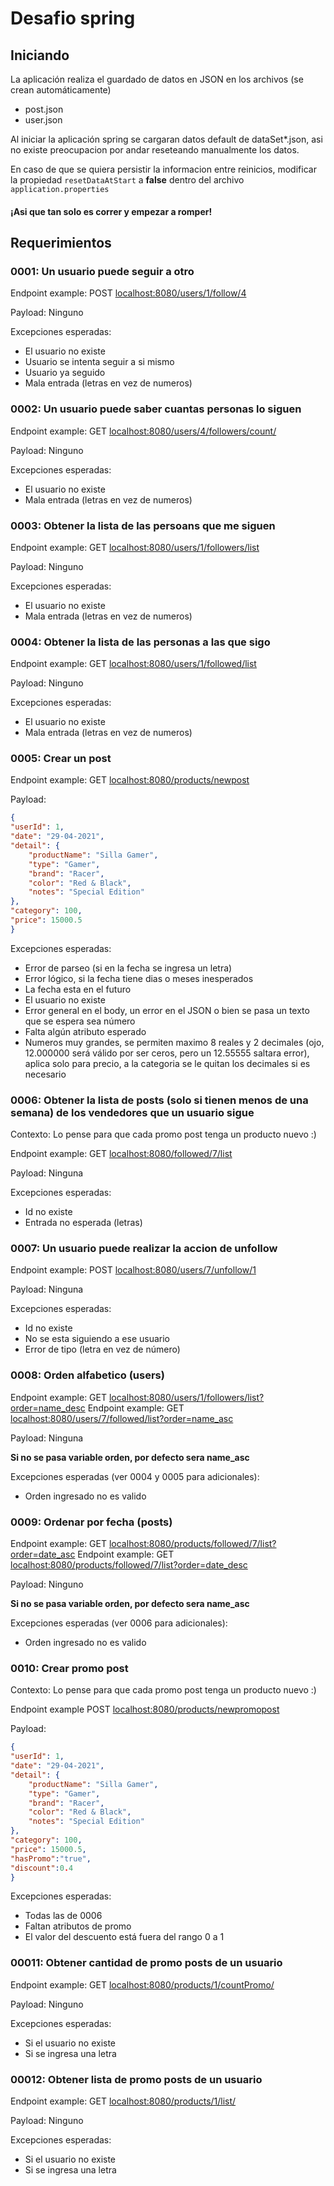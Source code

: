 # Desafio spring

## Iniciando

La aplicación realiza el guardado de datos en JSON en los archivos (se crean automáticamente)

- post.json
- user.json

Al iniciar la aplicación spring se cargaran datos default de dataSet*.json, 
asi no existe preocupacion por andar reseteando manualmente los datos.

En caso de que se quiera persistir la informacion entre reinicios, 
modificar la propiedad `resetDataAtStart` a **false** dentro del archivo `application.properties`

#### ¡Asi que tan solo es correr y empezar a romper!

## Requerimientos

### 0001: Un usuario puede seguir a otro

Endpoint example: POST [localhost:8080/users/1/follow/4]()

Payload: Ninguno

Excepciones esperadas:
 - El usuario no existe
 - Usuario se intenta seguir a si mismo
 - Usuario ya seguido
 - Mala entrada (letras en vez de numeros)

### 0002: Un usuario puede saber cuantas personas lo siguen

Endpoint example: GET [localhost:8080/users/4/followers/count/]()

Payload: Ninguno

Excepciones esperadas:
- El usuario no existe
- Mala entrada (letras en vez de numeros)

### 0003: Obtener la lista de las persoans que me siguen

Endpoint example: GET [localhost:8080/users/1/followers/list]()

Payload: Ninguno

Excepciones esperadas:
- El usuario no existe
- Mala entrada (letras en vez de numeros)


### 0004: Obtener la lista de las personas a las que sigo

Endpoint example: GET [localhost:8080/users/1/followed/list]()

Payload: Ninguno

Excepciones esperadas:
- El usuario no existe
- Mala entrada (letras en vez de numeros)

### 0005: Crear un post

Endpoint example: GET [localhost:8080/products/newpost]()

Payload:
````json
{
"userId": 1,
"date": "29-04-2021",
"detail": {
    "productName": "Silla Gamer",
    "type": "Gamer",
    "brand": "Racer",
    "color": "Red & Black",
    "notes": "Special Edition"
},
"category": 100,
"price": 15000.5
}
````

Excepciones esperadas:
- Error de parseo (si en la fecha se ingresa un letra)
- Error lógico, si la fecha tiene dias o meses inesperados
- La fecha esta en el futuro
- El usuario no existe
- Error general en el body, un error en el JSON o bien se pasa un texto que se espera sea número
- Falta algún atributo esperado
- Numeros muy grandes, se permiten maximo 8 reales y 2 decimales (ojo, 12.000000 será válido por ser ceros, pero un 12.55555 saltara error), aplica solo para precio, a la categoria se le quitan los decimales si es necesario

### 0006: Obtener la lista de posts (solo si tienen menos de una semana) de los vendedores que un usuario sigue

Contexto: Lo pense para que cada promo post tenga un producto nuevo :)

Endpoint example: GET [localhost:8080/followed/7/list]()

Payload: Ninguna

Excepciones esperadas:
- Id no existe
- Entrada no esperada (letras)

### 0007: Un usuario puede realizar la accion de unfollow

Endpoint example: POST [localhost:8080/users/7/unfollow/1]()

Payload: Ninguna

Excepciones esperadas:
- Id no existe
- No se esta siguiendo a ese usuario
- Error de tipo (letra en vez de número)

### 0008: Orden alfabetico (users)

Endpoint example: GET [localhost:8080/users/1/followers/list?order=name_desc]()
Endpoint example: GET [localhost:8080/users/7/followed/list?order=name_asc]()

Payload: Ninguna

**Si no se pasa variable orden, por defecto sera name_asc**

Excepciones esperadas (ver 0004 y 0005 para adicionales):
- Orden ingresado no es valido

### 0009: Ordenar por fecha (posts)

Endpoint example: GET [localhost:8080/products/followed/7/list?order=date_asc]()
Endpoint example: GET [localhost:8080/products/followed/7/list?order=date_desc]()

Payload: Ninguno

**Si no se pasa variable orden, por defecto sera name_asc**

Excepciones esperadas (ver 0006 para adicionales):
- Orden ingresado no es valido

### 0010: Crear promo post

Contexto: Lo pense para que cada promo post tenga un producto nuevo :)


Endpoint example POST [localhost:8080/products/newpromopost]()

Payload: 
````json
{
"userId": 1,
"date": "29-04-2021",
"detail": {
    "productName": "Silla Gamer",
    "type": "Gamer",
    "brand": "Racer",
    "color": "Red & Black",
    "notes": "Special Edition"
},
"category": 100,
"price": 15000.5,
"hasPromo":"true",
"discount":0.4
}
````
Excepciones esperadas:
- Todas las de 0006
- Faltan atributos de promo
- El valor del descuento está fuera del rango 0 a 1

### 00011: Obtener cantidad de promo posts de un usuario

Endpoint example: GET [localhost:8080/products/1/countPromo/]()

Payload: Ninguno

Excepciones esperadas:
- Si el usuario no existe
- Si se ingresa una letra

### 00012: Obtener lista de promo posts de un usuario

Endpoint example: GET [localhost:8080/products/1/list/]()

Payload: Ninguno

Excepciones esperadas:
- Si el usuario no existe
- Si se ingresa una letra






